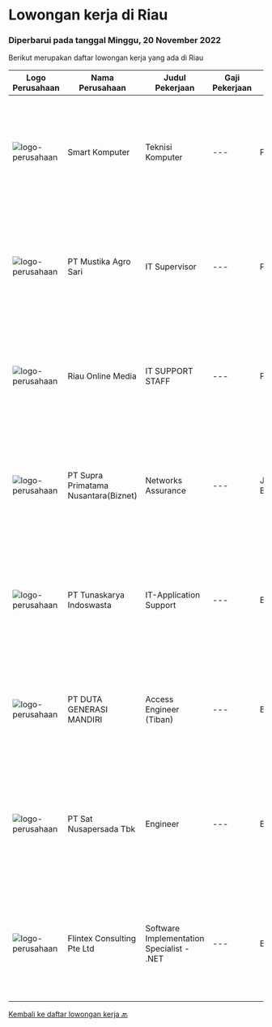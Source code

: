 
  # Lowongan kerja di Riau

  ### Diperbarui pada tanggal Minggu, 20 November 2022

  Berikut merupakan daftar lowongan kerja yang ada di Riau

  |Logo Perusahaan | Nama Perusahaan | Judul Pekerjaan | Gaji Pekerjaan | Lokasi | Deskripsi | Tanggal diunggah | Pranala |
  | -------------- | --------------- | --------------- | --------- | --------- | -------------- | ------- | ----------- |
  |![logo-perusahaan](https://i.ibb.co/sqvTCh9/112815900-stock-vector-no-image-available-icon-flat-vector.webp)|Smart Komputer|Teknisi Komputer|---|Pekanbaru|Kualifikasi Pekerjaan Usia maksimal 21 tahun Pendidikan minimal SMK TKJ (Teknik Komputer dan Jaringan) Memahami dasar-dasar komputer Fresh graduate...|Selasa, 15 November 2022|https://www.jobstreet.co.id/id/job/teknisi-komputer-4107360?token=0~c991c9fe-df29-432f-ab64-8cb078c363b4&sectionRank=1&jobId=jobstreet-id-job-4107360|
|![logo-perusahaan](https://image-service-cdn.seek.com.au/2460c58d3996d998865376c565eddcfae7bf6103/ee4dce1061f3f616224767ad58cb2fc751b8d2dc)|PT Mustika Agro Sari|IT Supervisor|---|Pekanbaru|Uraian Tugas : Bersedia melakukan perjalanan Dinas Ke luar Kota jika ada permasalahan pernagkat jaringan &amp; pernangkat komunikasi di lokas...|Rabu, 09 November 2022|https://www.jobstreet.co.id/id/job/it-supervisor-4099784?token=0~c991c9fe-df29-432f-ab64-8cb078c363b4&sectionRank=2&jobId=jobstreet-id-job-4099784|
|![logo-perusahaan](https://i.ibb.co/sqvTCh9/112815900-stock-vector-no-image-available-icon-flat-vector.webp)|Riau Online Media|IT SUPPORT STAFF|---|Pekanbaru|Kualifikasi Pekerjaan Usia maksimal 30 tahun Pendidikan min D3 semua jurusan Memiliki semangat kerja yang tinggi Menguasai Front End dan Desain...|Kamis, 10 November 2022|https://www.jobstreet.co.id/id/job/it-support-staff-4102008?token=0~c991c9fe-df29-432f-ab64-8cb078c363b4&sectionRank=3&jobId=jobstreet-id-job-4102008|
|![logo-perusahaan](https://image-service-cdn.seek.com.au/ded6537591a7b69d01775b5b7ccc9201c29d3e83/ee4dce1061f3f616224767ad58cb2fc751b8d2dc)|PT Supra Primatama Nusantara(Biznet)|Networks Assurance|---|Jawa Barat|Tanggung Jawab:  Melakukan Audit &amp; Commissioning jaringan Fiber Optic (FTTx GPON, and Metro Ethernet) Memastikan pembangunan jaringan fiber optik...|Selasa, 25 Oktober 2022|https://www.jobstreet.co.id/id/job/networks-assurance-4080224?token=0~c991c9fe-df29-432f-ab64-8cb078c363b4&sectionRank=4&jobId=jobstreet-id-job-4080224|
|![logo-perusahaan](https://image-service-cdn.seek.com.au/b563e9c33c2cd3a63a3f58a5d729cc89b34b1bcd/ee4dce1061f3f616224767ad58cb2fc751b8d2dc)|PT Tunaskarya Indoswasta|IT-Application Support|---|Batam|- Graduated min. D3 from IT background.- Minimal 3 years experience or above as at manufacturing company.- Familiar with ERP system in manufacturing.-...|Jumat, 18 November 2022|https://www.jobstreet.co.id/id/job/it-application-support-1033818723?token=0~c991c9fe-df29-432f-ab64-8cb078c363b4&sectionRank=5&jobId=jobstreet-id-job-1033818723|
|![logo-perusahaan](https://image-service-cdn.seek.com.au/f6d4c20e039a9103d16d613786829da485a07a5f/ee4dce1061f3f616224767ad58cb2fc751b8d2dc)|PT DUTA GENERASI MANDIRI|Access Engineer (Tiban)|---|Batam|- Laki-laki- Maks usia 30 tahun- Pend terakhir SMK, D3/S1 dengan jurusan Teknik- SMK min. 80, D3/S1 min. 3.00- Memiliki pengalaman min. 1 tahun di...|Sabtu, 19 November 2022|https://www.jobstreet.co.id/id/job/access-engineer-tiban-1033826922?token=0~c991c9fe-df29-432f-ab64-8cb078c363b4&sectionRank=6&jobId=jobstreet-id-job-1033826922|
|![logo-perusahaan](https://image-service-cdn.seek.com.au/27e4053f114815e3a6ab973990445ad7b07fd389/ee4dce1061f3f616224767ad58cb2fc751b8d2dc)|PT Sat Nusapersada Tbk|Engineer|---|Batam|- Diploma/Bachelor of engineering machinery or electrical physical- Advanced in AutoCad- Advanced in MS Office skills, especially in MS Excel- Able to...|Sabtu, 19 November 2022|https://www.jobstreet.co.id/id/job/engineer-1033787744?token=0~c991c9fe-df29-432f-ab64-8cb078c363b4&sectionRank=7&jobId=jobstreet-id-job-1033787744|
|![logo-perusahaan](https://i.ibb.co/sqvTCh9/112815900-stock-vector-no-image-available-icon-flat-vector.webp)|Flintex Consulting Pte Ltd|Software Implementation Specialist - .NET|---|Batam|·            Development and / or implementation experience NET, C #, VB NET, Web services.        ·            Code deployment experience with Web...|Sabtu, 19 November 2022|https://www.jobstreet.co.id/id/job/software-implementation-specialist-.net-1033546898?token=0~c991c9fe-df29-432f-ab64-8cb078c363b4&sectionRank=8&jobId=jobstreet-id-job-1033546898|


  [Kembali ke daftar lowongan kerja 🔙](../README.md#daftar-lowongan-kerja)
  